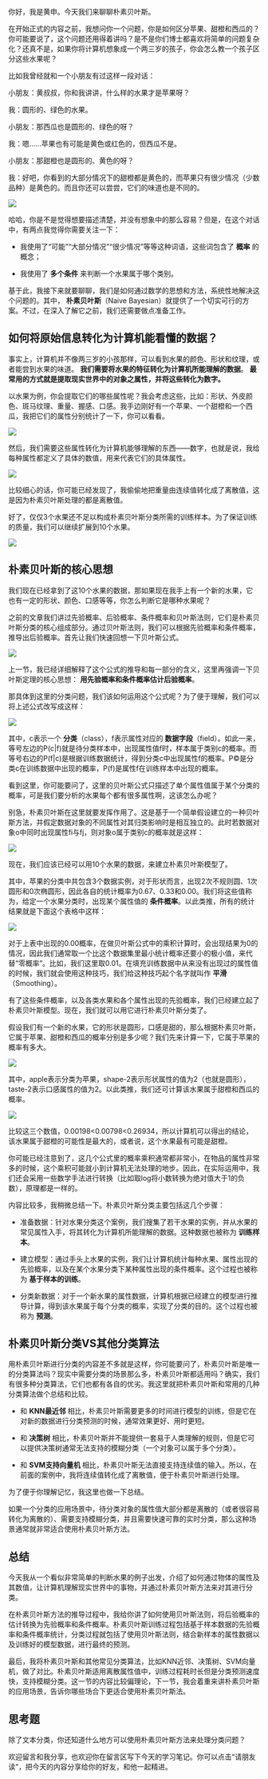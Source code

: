 你好，我是黄申。今天我们来聊聊朴素贝叶斯。

在开始正式的内容之前，我想问你一个问题，你是如何区分苹果、甜橙和西瓜的？你可能要说了，这个问题还用得着讲吗？是不是你们博士都喜欢将简单的问题复杂化？还真不是，如果你将计算机想象成一个两三岁的孩子，你会怎么教一个孩子区分这些水果呢？

比如我曾经就和一个小朋友有过这样一段对话：

小朋友：黄叔叔，你和我讲讲，什么样的水果才是苹果呀？

我：圆形的、绿色的水果。

小朋友：那西瓜也是圆形的、绿色的呀？

我：嗯……苹果也有可能是黄色或红色的，但西瓜不是。

小朋友：那甜橙也是圆形的、黄色的呀？

我：好吧，你看到的大部分情况下的甜橙都是黄色的，而苹果只有很少情况（少数品种）是黄色的。而且你还可以尝尝，它们的味道也是不同的。

![](https://static001.geekbang.org/resource/image/0e/db/0e626ddb70a0f4c7133e0a54d18c8fdb.png?wh=1026*368)

哈哈，你是不是觉得想要描述清楚，并没有想象中的那么容易？但是，在这个对话中，有两点我觉得你需要关注一下：

- 我使用了“可能”“大部分情况”“很少情况”等等这种词语，这些词包含了 **概率** 的概念；

- 我使用了 **多个条件** 来判断一个水果属于哪个类别。


基于此，我接下来就要聊聊，我们是如何通过数学的思想和方法，系统性地解决这个问题的。其中， **朴素贝叶斯**（Naive Bayesian）就提供了一个切实可行的方案。不过，在深入了解它之前，我们还需要做点准备工作。

## 如何将原始信息转化为计算机能看懂的数据？

事实上，计算机并不像两三岁的小孩那样，可以看到水果的颜色、形状和纹理，或者能尝到水果的味道。 **我们需要将水果的特征转化为计算机所能理解的数据**。 **最常用的方式就是提取现实世界中的对象之属性，并将这些转化为数字。**

以水果为例，你会提取它们的哪些属性呢？我会考虑这些，比如：形状、外皮颜色、斑马纹理、重量、握感、口感。我手边刚好有一个苹果、一个甜橙和一个西瓜，我把它们的属性分别统计了一下，你可以看看。

![](https://static001.geekbang.org/resource/image/0c/8c/0c4508f42a2179d4de22654ffe17778c.png?wh=1400*624)

然后，我们需要这些属性转化为计算机能够理解的东西——数字，也就是说，我给每种属性都定义了具体的数值，用来代表它们的具体属性。

![](https://static001.geekbang.org/resource/image/8c/5d/8ce159eb36bbed80bda6ab7f6d10bc5d.png?wh=1432*954)

比较细心的话，你可能已经发现了，我偷偷地把重量由连续值转化成了离散值，这是因为朴素贝叶斯处理的都是离散值。

好了，仅仅3个水果还不足以构成朴素贝叶斯分类所需的训练样本。为了保证训练的质量，我们可以继续扩展到10个水果。

![](https://static001.geekbang.org/resource/image/e0/08/e0f92302ec5f9a7353177644db88a408.png?wh=1198*1580)

## 朴素贝叶斯的核心思想

我们现在已经拿到了这10个水果的数据，那如果现在我手上有一个新的水果，它也有一定的形状、颜色、口感等等，你怎么判断它是哪种水果呢？

之前的文章我们讲过先验概率、后验概率、条件概率和贝叶斯法则，它们是朴素贝叶斯分类的核心组成部分。通过贝叶斯法则，我们可以根据先验概率和条件概率，推导出后验概率。首先让我们快速回想一下贝叶斯公式。

![](https://static001.geekbang.org/resource/image/0e/57/0ed1d08bd7a3197231ec1b596cadd857.png?wh=368*126)

上一节，我已经详细解释了这个公式的推导和每一部分的含义，这里再强调一下贝叶斯定理的核心思想： **用先验概率和条件概率估计后验概率**。

那具体到这里的分类问题，我们该如何运用这个公式呢？为了便于理解，我们可以将上述公式改写成这样：

![](https://static001.geekbang.org/resource/image/00/2a/00cdccfb26258a21de50862ccd22a52a.png?wh=338*120)

其中，c表示一个 **分类**（class），f表示属性对应的 **数据字段**（field）。如此一来，等号左边的P(c\|f)就是待分类样本中，出现属性值f时，样本属于类别c的概率。而等号右边的P(f\|c)是根据训练数据统计，得到分类c中出现属性f的概率。P©是分类c在训练数据中出现的概率，P(f)是属性f在训练样本中出现的概率。

看到这里，你可能要问了，这里的贝叶斯公式只描述了单个属性值属于某个分类的概率，可是我们要分析的水果每个都有很多属性啊，这该怎么办呢？

别急，朴素贝叶斯在这里就要发挥作用了。这是基于一个简单假设建立的一种贝叶斯方法，并假定数据对象的不同属性对其归类影响时是相互独立的。此时若数据对象o中同时出现属性fi与fj，则对象o属于类别c的概率就是这样：

![](https://static001.geekbang.org/resource/image/51/32/51a8c96cd9a8ae06acdff25a87438332.png?wh=542*176)

现在，我们应该已经可以用10个水果的数据，来建立朴素贝叶斯模型了。

其中，苹果的分类中共包含3个数据实例，对于形状而言，出现2次不规则圆、1次圆形和0次椭圆形，因此各自的统计概率为0.67、0.33和0.00。我们将这些值称为，给定一个水果分类时，出现某个属性值的 **条件概率**。以此类推，所有的统计结果就是下面这个表格中这样：

![](https://static001.geekbang.org/resource/image/50/22/504f97b994046fc3fee82690acdd5622.png?wh=1316*1496)

对于上表中出现的0.00概率，在做贝叶斯公式中的乘积计算时，会出现结果为0的情况，因此我们通常取一个比这个数据集里最小统计概率还要小的极小值，来代替“零概率”。比如，我们这里取0.01。在填充训练数据中从来没有出现过的属性值的时候，我们就会使用这种技巧，我们给这种技巧起个名字就叫作 **平滑**（Smoothing）。

有了这些条件概率，以及各类水果和各个属性出现的先验概率，我们已经建立起了朴素贝叶斯模型。现在，我们就可以用它进行朴素贝叶斯分类了。

假设我们有一个新的水果，它的形状是圆形，口感是甜的，那么根据朴素贝叶斯，它属于苹果、甜橙和西瓜的概率分别是多少呢？我们先来计算一下，它属于苹果的概率有多大。

![](https://static001.geekbang.org/resource/image/4b/10/4b9b7fc57f85344a90fde596b58ef110.png?wh=940*360)

其中，apple表示分类为苹果，shape-2表示形状属性的值为2（也就是圆形），taste-2表示口感属性的值为2。以此类推，我们还可计算该水果属于甜橙和西瓜的概率。

![](https://static001.geekbang.org/resource/image/49/1e/490bc17c05070918564c20b943daed1e.png?wh=1098*632)

比较这三个数值，0.00198<0.00798<0.26934，所以计算机可以得出的结论，该水果属于甜橙的可能性是最大的，或者说，这个水果最有可能是甜橙。

你可能已经注意到了，这几个公式里的概率乘积通常都非常小，在物品的属性非常多的时候，这个乘积可能就小到计算机无法处理的地步。因此，在实际运用中，我们还会采用一些数学手法进行转换（比如取log将小数转换为绝对值大于1的负数），原理都是一样的。

内容比较多，我稍微总结一下。朴素贝叶斯分类主要包括这几个步骤：

- 准备数据：针对水果分类这个案例，我们搜集了若干水果的实例，并从水果的常见属性入手，将其转化为计算机所能理解的数据。这种数据也被称为 **训练样本**。

- 建立模型：通过手头上水果的实例，我们让计算机统计每种水果、属性出现的先验概率，以及在某个水果分类下某种属性出现的条件概率。这个过程也被称为 **基于样本的训练**。

- 分类新数据：对于一个新水果的属性数据，计算机根据已经建立的模型进行推导计算，得到该水果属于每个分类的概率，实现了分类的目的。这个过程也被称为 **预测**。


## 朴素贝叶斯分类VS其他分类算法

用朴素贝叶斯进行分类的内容差不多就是这样，你可能要问了，朴素贝叶斯是唯一的分类算法吗？现实中需要分类的场景那么多，朴素贝叶斯都适用吗？确实，我们有很多种分类算法，它们也都有各自的优劣。我这里就把朴素贝叶斯和常用的几种分类算法做个总结和比较。

- 和 **KNN最近邻** 相比，朴素贝叶斯需要更多的时间进行模型的训练，但是它在对新的数据进行分类预测的时候，通常效果更好、用时更短。

- 和 **决策树** 相比，朴素贝叶斯并不能提供一套易于人类理解的规则，但是它可以提供决策树通常无法支持的模糊分类（一个对象可以属于多个分类）。

- 和 **SVM支持向量机** 相比，朴素贝叶斯无法直接支持连续值的输入。所以，在前面的案例中，我将连续值转化成了离散值，便于朴素贝叶斯进行处理。


为了便于你理解记忆，我这里也做一下总结。

如果一个分类的应用场景中，待分类对象的属性值大部分都是离散的（或者很容易转化为离散的）、需要支持模糊分类，并且需要快速可靠的实时分类，那么这种场景通常就非常适合使用朴素贝叶斯方法。

## 总结

今天我从一个看似非常简单的判断水果的例子出发，介绍了如何通过物体的属性及其数值，让计算机理解现实世界中的事物，并通过朴素贝叶斯方法来对其进行分类。

在朴素贝叶斯方法的推导过程中，我给你讲了如何使用贝叶斯法则，将后验概率的估计转换为先验概率和条件概率。朴素贝叶斯训练过程包括基于样本数据的先验概率和条件概率统计，分类过程就包括了使用贝叶斯法则，结合新样本的属性数据以及训练好的模型数据，进行最终的预测。

最后，我将朴素贝叶斯和其他常见分类算法，比如KNN近邻、决策树、SVM向量机，做了对比。朴素贝叶斯适用离散属性值中，训练过程耗时长但是分类预测速度快，支持模糊分类。这一节的内容比较偏理论，下一节，我会着重来讲朴素贝叶斯的应用场景，告诉你哪些场合下更适合使用朴素贝叶斯法。

## 思考题

除了文本分类，你还知道什么地方可以使用朴素贝叶斯方法来处理分类问题？

欢迎留言和我分享，也欢迎你在留言区写下今天的学习笔记。你可以点击“请朋友读”，把今天的内容分享给你的好友，和他一起精进。